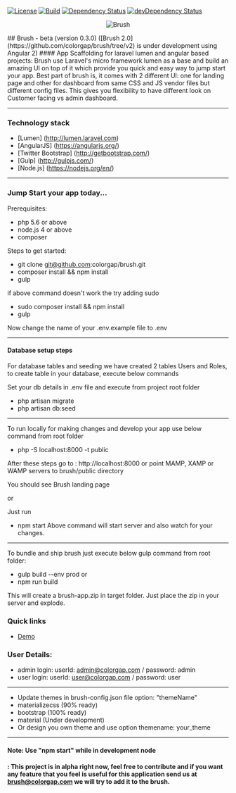 
[![License](https://poser.pugx.org/colorgap/brush/license.svg)](https://packagist.org/packages/colorgap/brush)
[![Build](https://api.travis-ci.org/colorgap/brush.svg)](https://travis-ci.org/colorgap/brush)
[![Dependency Status](https://david-dm.org/colorgap/brush.svg)](https://david-dm.org/colorgap/brush)
[![devDependency Status](https://david-dm.org/colorgap/brush/dev-status.svg)](https://david-dm.org/colorgap/brush#info=devDependencies)

<p align="center">
<img src="https://raw.githubusercontent.com/colorgap/brush/master/public/images/brush1.png" alt="Brush"/>
</p>
## Brush - beta (version 0.3.0)  ([Brush 2.0](https://github.com/colorgap/brush/tree/v2) is under development using Angular 2)
#### App Scaffolding for laravel lumen and angular based projects:
Brush use Laravel's micro framework lumen as a base and build an amazing UI on top of it which provide you quick and easy way to jump start your app.
Best part of brush is, it comes with 2 different UI: one for landing page and other for dashboard from same CSS and JS vendor files but different config files. This gives you flexibility to have different look on Customer facing vs admin dashboard.

------------------
### Technology stack
- [Lumen] (http://lumen.laravel.com)
- [AngularJS] (https://angularjs.org/)
- [Twitter Bootstrap] (http://getbootstrap.com/)
- [Gulp] (http://gulpjs.com/)
- [Node.js] (https://nodejs.org/en/)

------------------
### Jump Start your app today...
Prerequisites:
- php 5.6 or above
- node.js 4 or above
- composer

Steps to get started:
- git clone git@github.com:colorgap/brush.git
- composer install && npm install
- gulp

if above command doesn't work the try adding sudo
- sudo composer install && npm install
- gulp

Now change the name of your .env.example file to .env

------------------
#### Database setup steps
For database tables and seeding we have created 2 tables Users and Roles, to create table in your database, execute below commands

Set your db details in .env file and execute from project root folder
- php artisan migrate
- php artisan db:seed

------------------
To run locally for making changes and develop your app use below command from root folder
- php -S localhost:8000 -t public

After these steps go to : http://localhost:8000 or point MAMP, XAMP or WAMP servers to brush/public directory

You should see Brush landing page

or

Just run 
- npm start
Above command will start server and also watch for your changes.

------------------
To bundle and ship brush just execute below gulp command from root folder:
- gulp build --env prod
or
- npm run build

This will create a brush-app.zip in target folder. Just place the zip in your server and explode.

### Quick links
- [Demo](http://brush.colorgap.com/)

### User Details:
- admin login: userId: admin@colorgap.com / password: admin
- user login: userId: user@colorgap.com / password: user

---------------
- Update themes in brush-config.json file
    option: "themeName"
- materializecss (90% ready)
- bootstrap (100% ready)
- material (Under development)
- Or design you own theme and use option themename: your_theme

------------------
#### Note: Use "npm start" while in development node
####     : This project is in alpha right now, feel free to contribute and if you want any feature that you feel is useful for this application send us at brush@colorgap.com we will try to add it to the brush.
